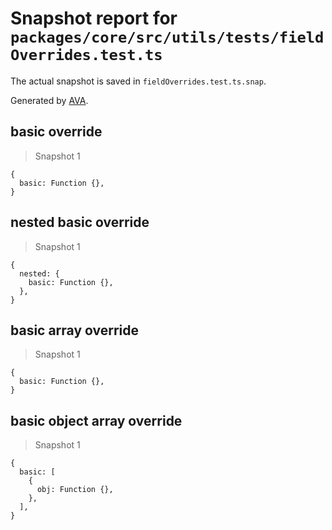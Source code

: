 # Snapshot report for `packages/core/src/utils/tests/fieldOverrides.test.ts`

The actual snapshot is saved in `fieldOverrides.test.ts.snap`.

Generated by [AVA](https://avajs.dev).

## basic override

> Snapshot 1

    {
      basic: Function {},
    }

## nested basic override

> Snapshot 1

    {
      nested: {
        basic: Function {},
      },
    }

## basic array override

> Snapshot 1

    {
      basic: Function {},
    }

## basic object array override

> Snapshot 1

    {
      basic: [
        {
          obj: Function {},
        },
      ],
    }
